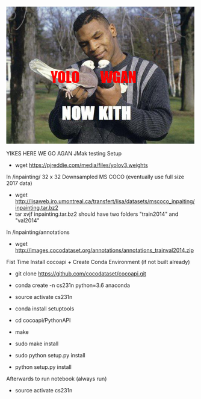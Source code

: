 ![kith](https://github.com/eldrickm/cs231n-finalproject-gan/blob/master/hUNAo-1.png)

YIKES HERE WE GO AGAN
JMak testing
Setup
- wget https://pjreddie.com/media/files/yolov3.weights

In /inpainting/
32 x 32 Downsampled MS COCO (eventually use full size 2017 data)
- wget http://lisaweb.iro.umontreal.ca/transfert/lisa/datasets/mscoco_inpaiting/inpainting.tar.bz2 
- tar xvjf inpainting.tar.bz2
should have two folders "train2014" and "val2014"

In /inpainting/annotations
- wget http://images.cocodataset.org/annotations/annotations_trainval2014.zip

Fist Time Install cocoapi + Create Conda Environment (if not built already)
- git clone https://github.com/cocodataset/cocoapi.git
- conda create -n cs231n python=3.6 anaconda
- source activate cs231n
- conda install setuptools
- cd cocoapi/PythonAPI
- make
- sudo make install
- sudo python setup.py install

- python setup.py install

Afterwards to run notebook (always run)
- source activate cs231n
